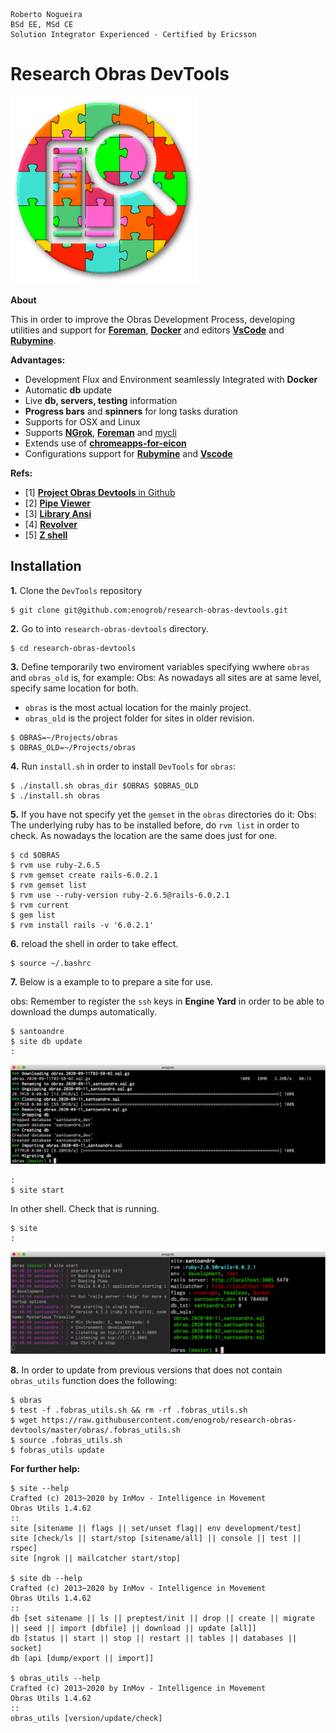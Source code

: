 ```
Roberto Nogueira  
BSd EE, MSd CE
Solution Integrator Experienced - Certified by Ericsson
```
# Research Obras DevTools

![project image](images/research.png)

**About**

This in order to improve the Obras Development Process, developing utilities and support for [**Foreman**](https://github.com/ddollar/foreman), [**Docker**](https://www.docker.com/) and  editors [**VsCode**](https://code.visualstudio.com/) and [**Rubymine**](https://www.jetbrains.com/ruby/). 

**Advantages:**

* Development Flux and Environment seamlessly Integrated with **Docker**
* Automatic **db** update
* Live **db, servers, testing** information
* **Progress bars** and **spinners** for long tasks duration
* Supports for OSX and Linux
* Supports [**NGrok**](https://ngrok.com/), [**Foreman**](https://github.com/ddollar/foreman) and [mycli](https://github.com/dbcli/mycli)
* Extends use of [**chromeapps-for-eicon**](https://github.com/enogrob/chromeapps-eicon)
* Configurations support for [**Rubymine**](https://www.jetbrains.com/ruby/) and [**Vscode**](https://code.visualstudio.com/)

**Refs:**

* [1] [**Project Obras Devtools** in Github](https://github.com/enogrob/research-obras-devtools)
* [2] [**Pipe Viewer**](http://www.ivarch.com/programs/pv.shtml)
* [3] [**Library Ansi**](https://github.com/fidian/ansi)
* [4] [**Revolver**](https://github.com/molovo/revolver)
* [5] [**Z shell**](http://zsh.sourceforge.net/)

## Installation

**1.** Clone the `DevTools` repository

```shell
$ git clone git@github.com:enogrob/research-obras-devtools.git
```

**2.** Go to into `research-obras-devtools` directory.

```shell
$ cd research-obras-devtools
```

**3.** Define temporarily two enviroment variables specifying wwhere `obras` and `obras_old` is, for example:
Obs: As nowadays all sites are at same level, specify same location for both.  

* `obras` is the most actual location for the mainly project. 
* `obras_old` is the project folder for sites in older revision.

```shell
$ OBRAS=~/Projects/obras
$ OBRAS_OLD=~/Projects/obras
```

**4.** Run `install.sh` in order to install `DevTools` for `obras`:

```shell
$ ./install.sh obras_dir $OBRAS $OBRAS_OLD
$ ./install.sh obras
```

**5.** If you have not specify yet the `gemset` in the `obras` directories do it:
Obs: The underlying ruby has to be installed before, do `rvm list` in order to check. As nowadays the location are the same does just for one.

```shell
$ cd $OBRAS
$ rvm use ruby-2.6.5
$ rvm gemset create rails-6.0.2.1
$ rvm gemset list
$ rvm use --ruby-version ruby-2.6.5@rails-6.0.2.1
$ rvm current
$ gem list
$ rvm install rails -v '6.0.2.1'
```

**6.** reload the shell in order to take effect.

```shell
$ source ~/.bashrc
```

**7.** Below is a example to to prepare a site for use.

obs: Remember to register the `ssh` keys in **Engine Yard** in order to be able to download the dumps automatically.

```shell
$ santoandre
$ site db update
:
```

![](images/screenshot1.png)

```
:
$ site start
```

In other shell. Check that is running.

```shell
$ site
:
```

![](images/screenshot2.png)

**8.** In order to update from previous versions that does not contain `obras_utils` function does the following:

```shell
$ obras
$ test -f .fobras_utils.sh && rm -rf .fobras_utils.sh
$ wget https://raw.githubusercontent.com/enogrob/research-obras-devtools/master/obras/.fobras_utils.sh
$ source .fobras_utils.sh
$ fobras_utils update
```

**For further help:**

```shell
$ site --help
Crafted (c) 2013~2020 by InMov - Intelligence in Movement
Obras Utils 1.4.62
::
site [sitename || flags || set/unset flag|| env development/test]
site [check/ls || start/stop [sitename/all] || console || test || rspec]
site [ngrok || mailcatcher start/stop]

$ site db --help
Crafted (c) 2013~2020 by InMov - Intelligence in Movement
Obras Utils 1.4.62
::
db [set sitename || ls || preptest/init || drop || create || migrate || seed || import [dbfile] || download || update [all]]
db [status || start || stop || restart || tables || databases || socket]
db [api [dump/export || import]]

$ obras_utils --help
Crafted (c) 2013~2020 by InMov - Intelligence in Movement
Obras Utils 1.4.62
::
obras_utils [version/update/check]
```